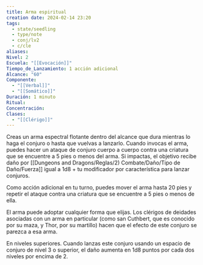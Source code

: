 ```yaml
---
title: Arma espiritual
creation date: 2024-02-14 23:20
tags:
  - state/seedling
  - type/note
  - conj/lv2
  - c/cle
aliases: 
Nivel: 2
Escuela: "[[Evocación]]"
Tiempo_de_Lanzamiento: 1 acción adicional
Alcance: "60"
Componente:
  - "[[Verbal]]"
  - "[[Somático]]"
Duración: 1 minuto
Ritual: 
Concentración: 
Clases:
  - "[[Clérigo]]"
---
```

Creas un arma espectral flotante dentro del alcance que dura mientras lo haga el conjuro o hasta que vuelvas a lanzarlo. Cuando invocas el arma, puedes hacer un ataque de conjuro cuerpo a cuerpo contra una criatura que se encuentre a 5 pies o menos del arma. Si impactas, el objetivo recibe daño por [[Dungeons and Dragons/Reglas/2) Combate/Daño/Tipo de Daño/Fuerza]] igual a 1d8 + tu modificador por característica para lanzar conjuros.

Como acción adicional en tu turno, puedes mover el arma hasta 20 pies y repetir el ataque contra una criatura que se encuentre a 5 pies o menos de ella.

El arma puede adoptar cualquier forma que elijas. Los clérigos de deidades asociadas con un arma en particular (como san Cuthbert, que es conocido por su maza, y Thor, por su martillo) hacen que el efecto de este conjuro se parezca a esa arma.

En niveles superiores. Cuando lanzas este conjuro usando un espacio de conjuro de nivel 3 o superior, el daño aumenta en 1d8 puntos por cada dos niveles por encima de 2.
